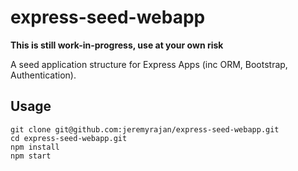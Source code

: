 # express-seed-webapp
**This is still work-in-progress, use at your own risk**

A seed application structure for Express Apps (inc ORM, Bootstrap, Authentication).

## Usage

```
git clone git@github.com:jeremyrajan/express-seed-webapp.git
cd express-seed-webapp.git
npm install
npm start
```
